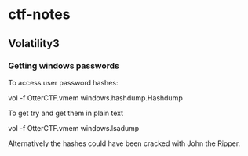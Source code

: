 # ctf-notes

## Volatility3
### Getting windows passwords
To access user password hashes: 

vol -f OtterCTF.vmem windows.hashdump.Hashdump

To get try and get them in plain text

vol -f OtterCTF.vmem windows.lsadump

Alternatively the hashes could have been cracked with John the Ripper.
